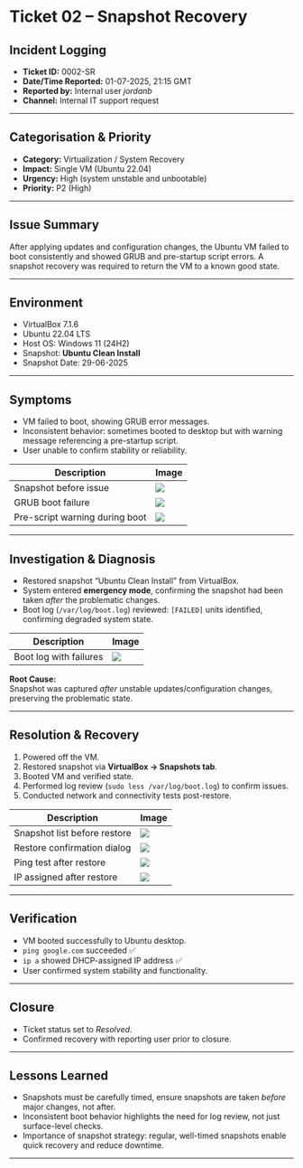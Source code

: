 # Ticket 02 – Snapshot Recovery

## Incident Logging
- **Ticket ID:** 0002-SR  
- **Date/Time Reported:** 01-07-2025, 21:15 GMT  
- **Reported by:** Internal user *jordanb*  
- **Channel:** Internal IT support request  

---

## Categorisation & Priority
- **Category:** Virtualization / System Recovery  
- **Impact:** Single VM (Ubuntu 22.04)  
- **Urgency:** High (system unstable and unbootable)  
- **Priority:** P2 (High)  

---

## Issue Summary
After applying updates and configuration changes, the Ubuntu VM failed to boot consistently and showed GRUB and pre-startup script errors. A snapshot recovery was required to return the VM to a known good state.  

---

## Environment
- VirtualBox 7.1.6  
- Ubuntu 22.04 LTS  
- Host OS: Windows 11 (24H2)  
- Snapshot: **Ubuntu Clean Install**  
- Snapshot Date: 29-06-2025  

---

## Symptoms
- VM failed to boot, showing GRUB error messages.  
- Inconsistent behavior: sometimes booted to desktop but with warning message referencing a pre-startup script.  
- User unable to confirm stability or reliability.  

| Description                     | Image                                 |
|---------------------------------|----------------------------------------|
| Snapshot before issue           | ![](../images/snapshot-before.png)     |
| GRUB boot failure               | ![](../images/grub-boot-error.png)     |
| Pre-script warning during boot  | ![](../images/pre-script-error.png)    |

---

## Investigation & Diagnosis
- Restored snapshot “Ubuntu Clean Install” from VirtualBox.  
- System entered **emergency mode**, confirming the snapshot had been taken *after* the problematic changes.  
- Boot log (`/var/log/boot.log`) reviewed: `[FAILED]` units identified, confirming degraded system state.  

| Description                    | Image                                     |
|--------------------------------|--------------------------------------------|
| Boot log with failures         | ![](../images/snapshot-troubleshoot.png)   |

**Root Cause:**  
Snapshot was captured *after* unstable updates/configuration changes, preserving the problematic state.  

---

## Resolution & Recovery
1. Powered off the VM.  
2. Restored snapshot via **VirtualBox → Snapshots tab**.  
3. Booted VM and verified state.  
4. Performed log review (`sudo less /var/log/boot.log`) to confirm issues.  
5. Conducted network and connectivity tests post-restore.  

| Description                    | Image                                         |
|--------------------------------|------------------------------------------------|
| Snapshot list before restore   | ![](../images/snapshot-restore-before.png)     |
| Restore confirmation dialog    | ![](../images/snapshot-restore-confirm.png)    |
| Ping test after restore        | ![](../images/ping-success-after-restore.png)  |
| IP assigned after restore      | ![](../images/ip-a-after-restore.png)          |

---

## Verification
- VM booted successfully to Ubuntu desktop.  
- `ping google.com` succeeded ✅  
- `ip a` showed DHCP-assigned IP address ✅  
- User confirmed system stability and functionality.  

---

## Closure
- Ticket status set to *Resolved*.  
- Confirmed recovery with reporting user prior to closure.  

---

## Lessons Learned
- Snapshots must be carefully timed, ensure snapshots are taken *before* major changes, not after.  
- Inconsistent boot behavior highlights the need for log review, not just surface-level checks.  
- Importance of snapshot strategy: regular, well-timed snapshots enable quick recovery and reduce downtime.  

---
